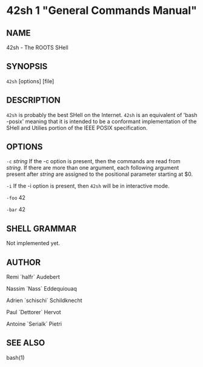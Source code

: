42sh 1 "General Commands Manual"
================================

NAME
----

42sh - The ROOTS SHell

SYNOPSIS
--------

`42sh` [options] [file]

DESCRIPTION
-----------

`42sh` is probably the best SHell on the Internet. `42sh` is an equivalent of
'bash -posix' meaning that it is intended to be a conformant implementation of
the SHell and Utilies portion of the IEEE POSIX specification.

OPTIONS
-------

`-c` *string*
  If the -c option is present, then the commands are read from *string*.
  If there are more than one argument, each following argument present after
*string* are assigned to the positional parameter starting at $0.

`-i`
  If the -i option is present, then `42sh` will be in interactive mode.

`-foo` 42

`-bar` 42

SHELL GRAMMAR
-------------

Not implemented yet.

AUTHOR
------

Remi \`halfr\` Audebert

Nassim \`Nass\` Eddequiouaq

Adrien \`schischi\` Schildknecht

Paul \`Dettorer\` Hervot

Antoine \`Serialk\` Pietri

SEE ALSO
--------

bash(1)
